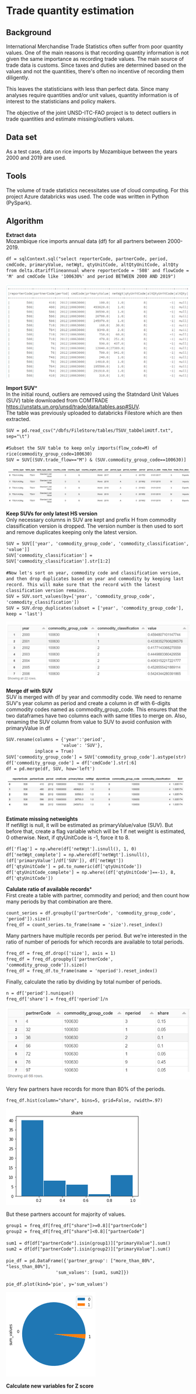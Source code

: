 # Trade quantity estimation
## Background
International Merchandise Trade Statistics often suffer from poor quantity values. One of the main reasons is that recording quantity information is not given the same importance as recording trade values. The main source of trade data is customs. Since taxes and duties are determined based on the values and not the quantities, there's often no incentive of recording them diligently.

This leaves the statisticians with less than perfect data. Since many analyses require quantities and/or unit values, quantity information is of interest to the statisticians and policy makers.

The objective of the joint UNSD-ITC-FAO project is to detect outliers in trade quantities and estimate missing/outliers values.

## Data set
As a test case, data on rice imports by Mozambique between the years 2000 and 2019 are used.

## Tools
The volume of trade statistics necessitates use of cloud computing. For this project Azure databricks was used. The code was written in Python (PySpark).

## Algorithm
**Extract data**   
Mozambique rice imports annual data (df) for all partners between 2000-2019.

```
df = sqlContext.sql("select reporterCode, partnerCode, period, cmdCode, primaryValue, netWgt, qtyUnitCode, altQtyUnitCode, altQty from delta.dtarifflineannual where reporterCode = '508' and flowCode = 'M' and cmdCode like '100630%' and period BETWEEN 2000 AND 2019")
```
![df-after-extraction](https://github.com/HabibRKhan/trade_quantity_estimation/blob/main/df1.PNG)

**Import SUV***   
In the initial round, outliers are removed using the Statndard Unit Values (SUV) table downloaded from COMTRADE <https://unstats.un.org/unsd/trade/data/tables.asp#SUV>.   
The table was previously uploaded to databricks Filestore which are then extracted.

```
SUV = pd.read_csv("/dbfs/FileStore/tables/TSUV_tabDelimUtf.txt", sep="\t")

#Subset the SUV table to keep only imports(flow_code=M) of rice(commodity_group_code=100630)
SUV = SUV[(SUV.trade_flow=="M") & (SUV.commodity_group_code==100630)]
```
![df-after-extraction](https://github.com/HabibRKhan/trade_quantity_estimation/blob/main/SUV.PNG)

**Keep SUVs for only latest HS version**    
Only necessary columns in SUV are kept and prefix H from commodity classification version is dropped. The version number is then used to sort and remove duplicates keeping only the latest version.

```
SUV = SUV[['year', 'commodity_group_code', 'commodity_classification', 'value']]
SUV['commodity_classification'] = SUV['commodity_classification'].str[1:2]

#Now let's sort on year, commodity code and classification version, and then drop duplicates based on year and commodity by keeping last record. This will make sure that the record with the latest classification version remains.
SUV = SUV.sort_values(by=['year', 'commodity_group_code', 'commodity_classification'])
SUV = SUV.drop_duplicates(subset = ['year', 'commodity_group_code'], keep = 'last')
```
![df-after-extraction](https://github.com/HabibRKhan/trade_quantity_estimation/blob/main/SUV2.PNG)

**Merge df with SUV**   
SUV is merged with df by year and commodity code. We need to rename SUV's year column as period and create a column in df with 6-digits commodity codes named as commodity_group_code. This ensures that the two dataframes have two columns each with same titles to merge on. Also, renaming the SUV column from value to SUV to avoid confusion with primaryValue in df

```
SUV.rename(columns = {'year':'period',
                     'value': 'SUV'},
           inplace = True)
SUV['commodity_group_code'] = SUV['commodity_group_code'].astype(str)
df['commodity_group_code'] = df['cmdCode'].str[:6]
df = pd.merge(df, SUV, how='left')
```
![df-after-extraction](https://github.com/HabibRKhan/trade_quantity_estimation/blob/main/df_SUV.PNG)

**Estimate missing netweights**   
If netWgt is null, it will be estimated as primaryValue/value (SUV). But before that, create a flag variable which will be 1 if net weight is estimated, 0 otherwise. Next, if qtyUnitCode is -1, force it to 8.

```
df['flag'] = np.where(df['netWgt'].isnull(), 1, 0)
df['netWgt_complete'] = np.where(df['netWgt'].isnull(), (df['primaryValue']/df['SUV']), df['netWgt'])
df['qtyUnitCode'] = pd.to_numeric(df['qtyUnitCode'])
df['qtyUnitCode_complete'] = np.where((df['qtyUnitCode']==-1), 8, df['qtyUnitCode'])
```

**Calulate ratio of available records***   
First create a table with partner, commodity and period; and then count how many periods by that combination are there. 

```
count_series = df.groupby(['partnerCode', 'commodity_group_code', 'period']).size()
freq_df = count_series.to_frame(name = 'size').reset_index()
```

Many partners have multiple records per period. But we're interested in the ratio of number of periods for which records are available to total periods.

```
freq_df = freq_df.drop(['size'], axis = 1)
freq_df = freq_df.groupby(['partnerCode', 'commodity_group_code']).size()
freq_df = freq_df.to_frame(name = 'nperiod').reset_index()
```

Finally, calculate the ratio by dividing by total number of periods.

```
n = df['period'].nunique()
freq_df['share'] = freq_df['nperiod']/n
```
![df-after-extraction](https://github.com/HabibRKhan/trade_quantity_estimation/blob/main/Freq.PNG)

Very few partners have records for more than 80% of the periods.

```
freq_df.hist(column="share", bins=5, grid=False, rwidth=.97)
```
![df-after-extraction](https://github.com/HabibRKhan/trade_quantity_estimation/blob/main/Freq_hist.PNG)

But these partners account for majority of values.

```
group1 = freq_df[freq_df["share"]>=0.8]["partnerCode"]
group2 = freq_df[freq_df["share"]<0.8]["partnerCode"]

sum1 = df[df["partnerCode"].isin(group1)]["primaryValue"].sum()
sum2 = df[df["partnerCode"].isin(group2)]["primaryValue"].sum()

pie_df = pd.DataFrame({'partner_group': ["more_than_80%", "less_than_80%"],
                   'sum_values': [sum1, sum2]})

pie_df.plot(kind='pie', y='sum_values')
```
![df-after-extraction](https://github.com/HabibRKhan/trade_quantity_estimation/blob/main/Freq_pie.PNG)

**Calculate new variables for Z score**   
